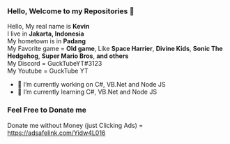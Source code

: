 ### Hello, Welcome to my Repositories 👋
Hello, My real name is **Kevin**
<br/>I live in **Jakarta, Indonesia**
<br/>My hometown is in **Padang**
<br/>My Favorite game = **Old game**, Like **Space Harrier**, **Divine Kids**, **Sonic The Hedgehog**, **Super Mario Bros**, **and others**
<br/>My Discord = GuckTubeYT#3123
<br/>My Youtube = GuckTube YT
<br/>
- 🔭 I’m currently working on C#, VB.Net and Node JS
- 🌱 I’m currently learning C#, VB.Net and Node JS
### Feel Free to Donate me <br/>
Donate me without Money (just Clicking Ads) = https://adsafelink.com/Yidw4L016
